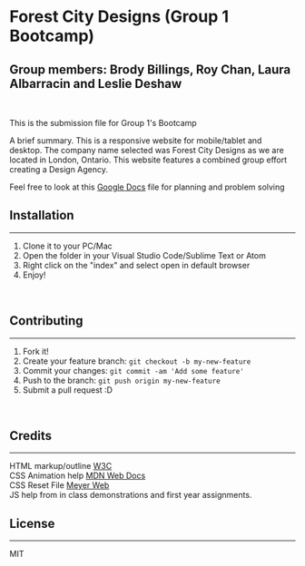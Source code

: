 # Forest City Designs (Group 1 Bootcamp)
## Group members: Brody Billings, Roy Chan, Laura Albarracin and Leslie Deshaw
<br>

This is the submission file for Group 1's Bootcamp
<br>

A brief summary. This is a responsive website for mobile/tablet and desktop. The company name selected was Forest City Designs as we are located in London, Ontario. This website features a combined group effort creating a Design Agency.

Feel free to look at this [Google Docs](https://docs.google.com/document/d/1eiYDgz-Qx0A4P-pnQOlZlMdompDgxrsU5WE8cJ5wm-U/edit?usp=sharing) file for planning and problem solving

## Installation
***
1. Clone it to your PC/Mac
2. Open the folder in your Visual Studio Code/Sublime Text or Atom
3. Right click on the "index" and select open in default browser
4. Enjoy!

<br>

## Contributing
***

1. Fork it!
2. Create your feature branch: `git checkout -b my-new-feature`
3. Commit your changes: `git commit -am 'Add some feature'`
4. Push to the branch: `git push origin my-new-feature`
5. Submit a pull request :D

<br>

## Credits
***
HTML markup/outline [W3C](https://validator.w3.org/)
<br>
CSS Animation help [MDN Web Docs](https://developer.mozilla.org/en-US/)
<br>
CSS Reset File [Meyer Web](http://meyerweb.com/eric/tools/css/reset/)
<br>
JS help from in class demonstrations and first year assignments.

## License
***
MIT
